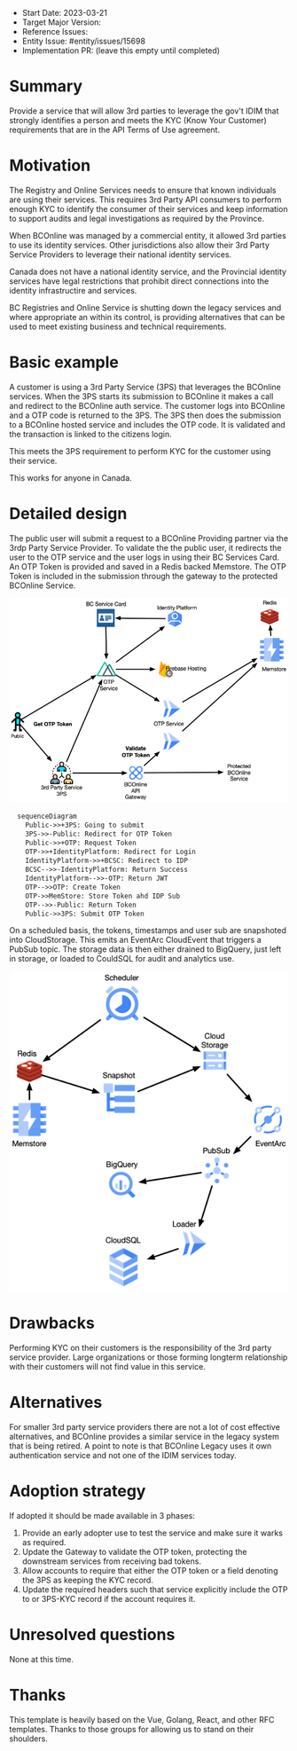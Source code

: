 - Start Date: 2023-03-21
- Target Major Version: 
- Reference Issues: 
- Entity Issue: #entity/issues/15698
- Implementation PR: (leave this empty until completed)

# Summary

Provide a service that will allow 3rd parties to leverage the gov't IDIM that strongly identifies a person and meets the KYC (Know Your Customer) requirements that are in the API Terms of Use agreement.

# Motivation

The Registry and Online Services needs to ensure that known individuals are using their services. This requires 3rd Party API consumers to perform enough KYC to identify the consumer of their services and keep information to support audits and legal investigations as required by the Province.

When BCOnline was managed by a commercial entity, it allowed 3rd parties to use its identity services. Other jurisdictions also allow their 3rd Party Service Providers to leverage their national identity services.

Canada does not have a national identity service, and the Provincial identity services have legal restrictions that prohibit direct connections into the identity infrastructire and services.

BC Registries and Online Service is shutting down the legacy services and where appropriate an within its control, is providing alternatives that can be used to meet existing business and technical requirements.

# Basic example

A customer is using a 3rd Party Service (3PS) that leverages the BCOnline services. When the 3PS starts its submission to BCOnline it makes a call and redirect to the BCOnline auth service. The customer logs into BCOnline and a OTP code is returned to the 3PS. The 3PS then does the submission to a BCOnline hosted service and includes the OTP code. It is validated and the transaction is linked to the citizens login.

This meets the 3PS requirement to perform KYC for the customer using their service.

This works for anyone in Canada.

# Detailed design

The public user will submit a request to a BCOnline Providing partner via the 3rdp Party Service Provider. To validate the the public user, it redirects the user to the OTP service and the user logs in using their BC Services Card. An OTP Token is provided and saved in a Redis backed Memstore.
The OTP Token is included in the submission through the gateway to the protected BCOnline Service.

![Get an OTP Token](rfc-3rd-party-otp/get_token.png)

```mermaid
  sequenceDiagram
    Public->>+3PS: Going to submit
    3PS->>-Public: Redirect for OTP Token
    Public->>+OTP: Request Token
    OTP->>+IdentityPlatform: Redirect for Login
    IdentityPlatform->>+BCSC: Redirect to IDP
    BCSC-->>-IdentityPlatform: Return Success
    IdentityPlatform-->>-OTP: Return JWT
    OTP-->>OTP: Create Token
    OTP->>MemStore: Store Token ahd IDP Sub
    OTP-->>-Public: Return Token
    Public->>3PS: Submit OTP Token

```
On a scheduled basis, the tokens, timestamps and user sub are snapshoted into CloudStorage. This emits an EventArc CloudEvent that triggers a PubSub topic. The storage data is then either drained to BigQuery, just left in storage, or loaded to CouldSQL for audit and analytics use.

![Archive Tokens](rfc-3rd-party-otp/archive.png)


# Drawbacks

Performing KYC on their customers is the responsibility of the 3rd party service provider. Large organizations or those forming longterm relationship with their customers will not find value in this service.

# Alternatives

For smaller 3rd party service providers there are not a lot of cost effective alternatives, and BCOnline provides a similar service in the legacy system that is being retired. A point to note is that BCOnline Legacy uses it own authentication service and not one of the IDIM services today.

# Adoption strategy

If adopted it should be made available in 3 phases:
1. Provide an early adopter use to test the service and make sure it warks as required.
2. Update the Gateway to validate the OTP token, protecting the downstream services from receiving bad tokens.
3. Allow accounts to require that either the OTP token or a field denoting the 3PS as keeping the KYC record.
4. Update the required headers such that service explicitly include the OTP to or 3PS-KYC record if the account requires it.

# Unresolved questions

None at this time.

# Thanks

This template is heavily based on the Vue, Golang, React, and other RFC templates. Thanks to those groups for allowing us to stand on their shoulders.
